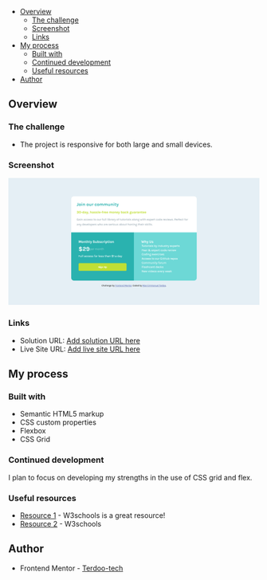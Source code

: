 
- [Overview](#overview)
  - [The challenge](#the-challenge)
  - [Screenshot](#screenshot)
  - [Links](#links)
- [My process](#my-process)
  - [Built with](#built-with)
  - [Continued development](#continued-development)
  - [Useful resources](#useful-resources)
- [Author](#author)



## Overview

### The challenge

- The project is responsive for both large and small devices.

### Screenshot

![](images/screenshot.png)


### Links

- Solution URL: [Add solution URL here](https://github.com/terdoo-mzer/Single-Price-Grid-Component-flexbox-grid)
- Live Site URL: [Add live site URL here]()

## My process

### Built with

- Semantic HTML5 markup
- CSS custom properties
- Flexbox
- CSS Grid


### Continued development

I plan to focus on developing my strengths in the use of CSS grid and flex.

### Useful resources

- [Resource 1](https://www.w3schools.com/css/css_grid.asp) - W3schools is a great resource!
- [Resource 2](https://www.w3schools.com/css/css3_flexbox.asp) - W3schools

## Author

- Frontend Mentor - [Terdoo-tech](https://www.frontendmentor.io/profile/Terdoo-tech)
